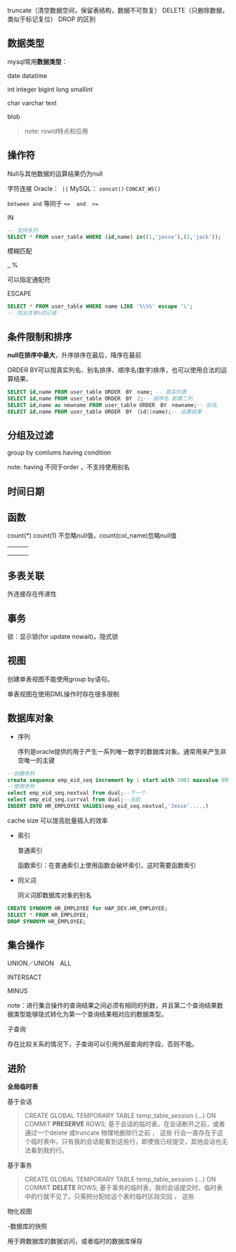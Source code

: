 truncate（清空数据空间，保留表结构，数据不可恢复） DELETE（只删除数据，类似于标记复位） DROP 的区别

## 数据类型

mysql常用**数据类型**：

date datatime

int integer bigint long smallint 

char varchar text

blob



> note: rowid特点和应用  



## **操作符**

Null与其他数据的运算结果仍为null

字符连接  Oracle：` ||`		MySQL： `concat()`  `CONCAT_WS()`

`between and`  等同于 	 `<=  and  >=`

IN 

```sql
-- 支持多列
SELECT * FROM user_table WHERE (id,name) in((1,'jesse'),(2,'jack'));
```



模糊匹配

_ %

可以指定通配符 

ESCAPE

```sql
SELECT * FROM user_table WHERE name LIKE '%\%%' escape '\';
-- 找出含有%的记录
```



## 条件限制和排序

**null在排序中最大**，升序排序在最后，降序在最前



ORDER BY可以按真实列名、别名排序、顺序名(数字)排序，也可以使用合法的运算结果、 

```sql
SELECT id,name FROM user_table ORDER　BY　name; -- 真实列表
SELECT id,name FROM user_table ORDER　BY　2;-- 顺序名 即第二列
SELECT id,name as newname FROM user_table ORDER　BY　newname;-- 别名
SELECT id,name FROM user_table ORDER　BY　（id||name);-- 运算结果
```

## **分组及过滤**

group by comlums having condition 

note:  having 不同于order ，不支持使用别名



## 时间日期



## 函数

count(*)  count(1)  不忽略null值，count(col_name)忽略null值

|      |      |      |
| ---- | ---- | ---- |
|      |      |      |
|      |      |      |
|      |      |      |



## 多表关联

外连接存在传递性

## 事务

锁：显示锁(for update nowait)，隐式锁

## 视图

创建单表视图不能使用group by语句。

单表视图在使用DML操作时存在很多限制

## 数据库对象

- 序列

  序列是oracle提供的用于产生一系列唯一数字的数据库对象。通常用来产生非空唯一的主键

```sql
--创建序列
create sequence emp_eid_seq increment by 1 start with 1001 maxvalue 99999 minvalue 1001 nocycle nochache 
--使用序列
select emp_eid_seq.nextval from dual;--下一个
select emp_eid_seq.currval from dual;--当前
INSERT INTO HR_EMPLOYEE VALUES(emp_eid_seq.nextval,'Jesse'.....)
```

cache size 可以提高批量插入的效率

- 索引

  普通索引

  函数索引：在普通索引上使用函数会破坏索引，这时需要函数索引

- 同义词

  同义词即数据库对象的别名

```sql
CREATE SYNONYM HR_EMPLOYEE for HAP_DEV.HR_EMPLOYEE;
SELECT * FROM HR_EMPLOYEE;
DROP SYNONYM HR_EMPLOYEE;
```

## 集合操作

UNION／UNION　ALL

INTERSACT

MINUS

note：进行集合操作的查询结果之间必须有相同的列数，并且第二个查询结果数据类型能够隐式转化为第一个查询结果相对应的数据类型。



子查询

存在比较关系的情况下，子查询可以引用外层查询的字段，否则不能。



## 进阶

**全局临时表**

基于会话

> CREATE GLOBAL TEMPORARY TABLE temp_table_session (...) ON COMMIT **PRESERVE** ROWS;
> 基于会话的临时表，在会话断开之前，或者通过一个delete 或truncate 物理地删除行之前 ，
> 这些 行会一直存在于这个临时表中。只有我的会话能看到这些行，即使我已经提交，其他会话也无法看到我的行。

基于事务

> CREATE GLOBAL TEMPORARY TABLE temp_table_session (...) ON COMMIT **DELETE** ROWS;
> 基于事务的临时表，我的会话提交时，临时表中的行就不见了。只需把分配给这个表的临时区段交回 ，
> 这些



物化视图

-数据库的快照

用于跨数据库的数据访问，或者临时的数据库保存
